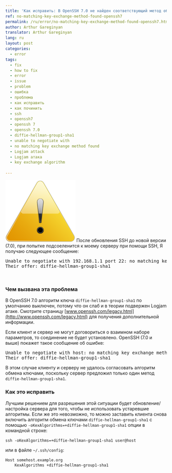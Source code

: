 ```yaml
---
title: 'Как исправить: В OpenSSH 7.0 не найден соответствующий метод обмена ключами '
ref: no-matching-key-exchange-method-found-openssh7
permalink: /ru/error/no-matching-key-exchange-method-found-openssh7.html
author: Arthur Gareginyan
translator: Arthur Gareginyan
lang: ru
layout: post
categories:
  - error
tags:
  - fix
  - how to fix
  - error
  - issue
  - problem
  - ошибка
  - проблема
  - как исправить
  - как починить
  - ssh
  - openssh7
  - openssh 7
  - openssh 7.0
  - diffie-hellman-group1-sha1
  - unable to negotiate with
  - no matching key exchange method found
  - Logjam attack
  - Logjam атака
  - key exchange algorithm

---
```


![thumb](/images/thumbnail/error.png)
После обновления SSH до новой версии (7.0), при попытке подсоеленится к моему серверу при помощи SSH, Я получаю следующее сообщение:
<pre>
Unable to negotiate with 192.168.1.1 port 22: no matching key exchange method found.
Their offer: diffie-hellman-group1-sha1
</pre>


<br>

### Чем вызвана эта проблема

В OpenSSH 7.0 алгоритм ключа `diffie-hellman-group1-sha1` по умолчанию выключен, потому что он слаб и в теории подвержен Logjam атаке. Смотрите страницу [www.openssh.com/legacy.html](http://www.openssh.com/legacy.html) для получения дополнительной информации.

Если клиент и сервер не могут договориться о взаимном наборе параметров, то соединение не будет установлено. OpenSSH (7.0 и выше) покажет такое сообщение об ошибке:

<pre>
Unable to negotiate with host: no matching key exchange method found.
Their offer: diffie-hellman-group1-sha1
</pre>

В этом случае клиенту и серверу не удалось согласовать алгоритм обмена ключами, поскольку сервер предложил только один метод `diffie-hellman-group1-sha1`.

### Как это исправить

Лучшим решением для разрешения этой ситуации будет обновление/настройка сервера для того, чтобы не использовать устаревшие алгоритмы. Если же это невозможно, то можно заставить клиента снова включить алгоритм обмена ключами `diffie-hellman-group1-sha1` с помощью `-oKexAlgorithms=+diffie-hellman-group1-sha1` опции в командной строке:

```
ssh -oKexAlgorithms=+diffie-hellman-group1-sha1 user@host
```

или в файле `~/.ssh/config`:

```
Host somehost.example.org
	KexAlgorithms +diffie-hellman-group1-sha1
```

